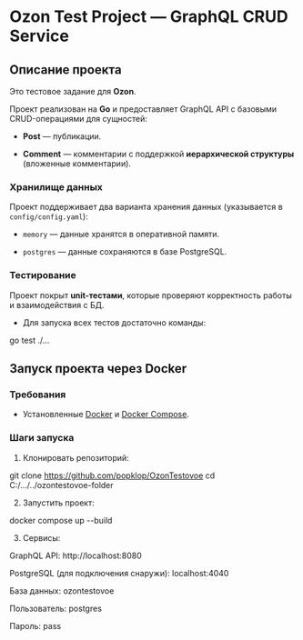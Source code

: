 
# Ozon Test Project — GraphQL CRUD Service

  

##  Описание проекта


Это тестовое задание для **Ozon**.

Проект реализован на **Go** и предоставляет GraphQL API с базовыми CRUD-операциями для сущностей:

  

-  **Post** — публикации.

-  **Comment** — комментарии с поддержкой **иерархической структуры** (вложенные комментарии).

  

### Хранилище данных

  

Проект поддерживает два варианта хранения данных (указывается в `config/config.yaml`):

-  `memory` — данные хранятся в оперативной памяти.

-  `postgres` — данные сохраняются в базе PostgreSQL.

### Тестирование

Проект покрыт **unit-тестами**, которые проверяют корректность работы и взаимодействия с БД.

- Для запуска всех тестов достаточно команды: 

 go test ./...


##  Запуск проекта через Docker

### Требования

- Установленные [Docker](https://docs.docker.com/get-docker/) и [Docker Compose](https://docs.docker.com/compose/install/).

### Шаги запуска

1. Клонировать репозиторий:

git clone https://github.com/popklop/OzonTestovoe
cd C:/.../../ozontestovoe-folder


2. Запустить проект:

docker compose up --build

3. Сервисы:

GraphQL API: http://localhost:8080

PostgreSQL (для подключения снаружи): localhost:4040

База данных: ozontestovoe

Пользователь: postgres

Пароль: pass